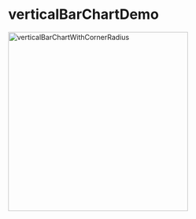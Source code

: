 # verticalBarChartDemo

<img width="365" alt="verticalBarChartWithCornerRadius" src="https://user-images.githubusercontent.com/6469823/111032247-4329aa00-8431-11eb-99c4-dbbfe77ab42e.png">
